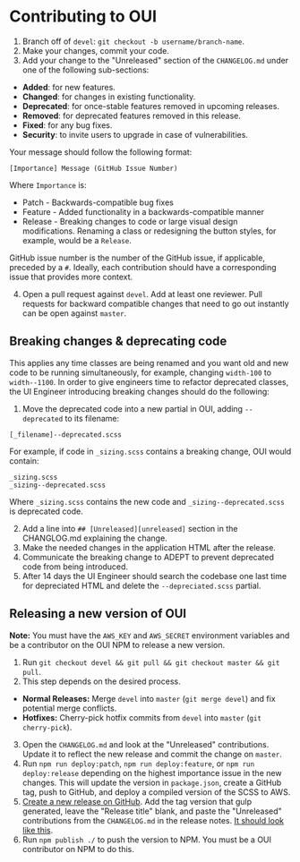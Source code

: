 # Contributing to OUI

1. Branch off of `devel`: `git checkout -b username/branch-name`.
2. Make your changes, commit your code.
3. Add your change to the "Unreleased" section of the `CHANGELOG.md` under one of the following sub-sections:
  * **Added**: for new features.
  * **Changed**: for changes in existing functionality.
  * **Deprecated**: for once-stable features removed in upcoming releases.
  * **Removed**: for deprecated features removed in this release.
  * **Fixed**: for any bug fixes.
  * **Security**: to invite users to upgrade in case of vulnerabilities.

  Your message should follow the following format:

  ```
  [Importance] Message (GitHub Issue Number)
  ```

  Where `Importance` is:

  * Patch - Backwards-compatible bug fixes
  * Feature - Added functionality in a backwards-compatible manner
  * Release - Breaking changes to code or large visual design modifications. Renaming a class or redesigning the button styles, for example, would be a `Release`.

  GitHub issue number is the number of the GitHub issue, if applicable, preceded by a `#`. Ideally, each contribution should have a corresponding issue that provides more context.

4. Open a pull request against `devel`. Add at least one reviewer. Pull requests for backward compatible changes that need to go out instantly can be open against `master`.

## Breaking changes & deprecating code

This applies any time classes are being renamed and you want old and new code to be running simultaneously, for example, changing `width-100` to `width--1100`. In order to give engineers time to refactor deprecated classes, the UI Engineer introducing breaking changes should do the following:

1. Move the deprecated code into a new partial in OUI, adding `--deprecated` to its filename:

  ```
  [_filename]--deprecated.scss
  ```

  For example, if code in `_sizing.scss` contains a breaking change, OUI would contain:

  ```
  _sizing.scss
  _sizing--deprecated.scss
  ```

  Where `_sizing.scss` contains the new code and `_sizing--deprecated.scss` is deprecated code.

2. Add a line into `## [Unreleased][unreleased]` section in the CHANGLOG.md explaining the change.
2. Make the needed changes in the application HTML after the release.
3. Communicate the breaking change to ADEPT to prevent deprecated code from being introduced.
4. After 14 days the UI Engineer should search the codebase one last time for depreciated HTML and delete the `--depreciated.scss` partial.

## Releasing a new version of OUI

**Note:** You must have the `AWS_KEY` and `AWS_SECRET` environment variables and be a contributor on the OUI NPM to release a new version.

1. Run `git checkout devel && git pull && git checkout master && git pull`.
2. This step depends on the desired process.
  - **Normal Releases:** Merge `devel` into `master` (`git merge devel`) and fix potential merge conflicts.
  - **Hotfixes:** Cherry-pick hotfix commits from `devel` into `master` (`git cherry-pick`).
3. Open the `CHANGELOG.md` and look at the "Unreleased" contributions. Update it to reflect the new release and commit the change on `master`.
4. Run `npm run deploy:patch`, `npm run deploy:feature`, or `npm run deploy:release` depending on the highest importance issue in the new changes. This will update the version in `package.json`, create a GitHub tag, push to GitHub, and deploy a compiled version of the SCSS to AWS.
5. [Create a new release on GitHub](https://github.com/optimizely/oui/releases/new). Add the tag version that gulp generated, leave the "Release title" blank, and paste the "Unreleased" contributions from the `CHANGELOG.md` in the release notes. [It should look like this](https://www.dropbox.com/s/1nln5ttbxfbacuv/Screenshot%202015-09-02%2011.31.21.png).
6. Run `npm publish ./` to push the version to NPM. You must be a OUI contributor on NPM to do this.
